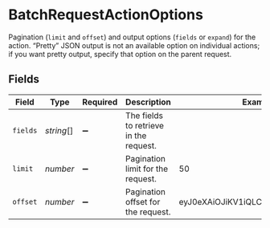 # BatchRequestActionOptions

Pagination (`limit` and `offset`) and output options (`fields` or `expand`) for the action. “Pretty” JSON output is not an available option on individual actions; if you want pretty output, specify that option on the parent request.


## Fields

| Field                                  | Type                                   | Required                               | Description                            | Example                                |
| -------------------------------------- | -------------------------------------- | -------------------------------------- | -------------------------------------- | -------------------------------------- |
| `fields`                               | *string*[]                             | :heavy_minus_sign:                     | The fields to retrieve in the request. |                                        |
| `limit`                                | *number*                               | :heavy_minus_sign:                     | Pagination limit for the request.      | 50                                     |
| `offset`                               | *number*                               | :heavy_minus_sign:                     | Pagination offset for the request.     | eyJ0eXAiOJiKV1iQLCJhbGciOiJIUzI1NiJ9   |